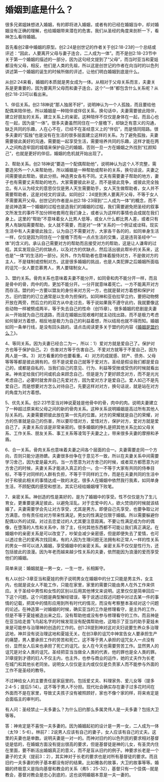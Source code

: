 # 婚姻到底是什么？



<p>很多兄弟姐妹想进入婚姻，有的即将进入婚姻，或者有的已经在婚姻当中，却对婚姻没有正确的理解，也给婚姻带来潜在的危害。我们从圣经的角度来剖析一下，看神怎么看待婚姻。</p>

<p>首先看创2章中婚姻的原型。创2:24是创世记的作者关于创2:18-23的一个总结或评述：“因此，人要离开父母与妻子连合，二人成为一体”。而不是创2:18-23节中关于第一个婚姻的描述的一部分，因为这句经文提到了“父母”，而当时亚当和夏娃都没有父母，相反，他们是人类的先祖，所以这是创世记的作者在向当时的以色列讲述第一个婚姻的诞生的时候所做的评述，让他们明白婚姻到底是什么。</p>

<p>从创2:24来看，婚姻的本质就是男女成为一体。从相对于父母关系而言，夫妻关系是更重要的，因为要离开父母而和妻子连合。这个“一体”都包含什么关系呢？从创2:18-23可以看出来。</p>

<p>1、伴侣关系。创2:18神说“那人独居不好”，说明神认为一个人孤独，而且要给他配偶来陪伴他，所以婚姻是一种陪伴或伴侣关系，换句话中，夫妻需要彼此陪伴，建立好朋友的关系，建立关系上的亲密。这种陪伴不仅仅是身体在一起，而且心也在一起，因为是“一体”。很多夫妻虽然同住在一个屋檐下，却缺乏有意义的沟通，缺乏共同的乐趣，人在心不在，已经不在圣经意义上的“伴侣”，而是情同陌路。很多夫妻的“孤独”也是没有在生活的很多层面建立这样的关系。为了避免孤独，夫妻需要彼此美好的沟通，需要能一起享受生活，需要培养共同的乐趣，这样才能在两人之间构造牢固的城墙来保护自己的婚姻，否则一旦一方在婚姻之外找到“红颜知己”，也就是更好的伴侣，婚姻的危机就开始出现了。</p>

<p>2、帮助关系。创2:18神说“要造一个配偶帮助他”，说明神认为这个人不完整，需要造另外一个人来帮助他，所以婚姻是一种帮助或帮补的关系，换句话说，夫妻之间需要彼此帮助，彼此分担。神造男女各有不同。丈夫有需要妻子帮助的地方，妻子也有需要丈夫帮助的地方。大家需要彼此补足，而不是彼此竞争，或彼此完全独立。有人认为经文的意思仅仅是男人天生需要助手，女人天生做帮助者，女人并不需要帮助者，这是对经文的误读。如同创2：24提到男人要离开父母，不等于女人不需要离开父母。创世记的作者是从创2:18-23得到“二人成为一体”的概念，而不是说神造第一个婚姻的过程也是造我们的婚姻的过程，我们需要避免把圣经的叙事文所发生的事件不加分辨地套用在我们身上，或者认为这样的事情也会成就在我们身上。这里的“帮助”不意味着女人比男人低等，或女人什么都比男人差，或者只有男人有缺陷需要帮助，女人就不需要，而是对“一体”关系的一个例证或诠释。现实生活中有人夫妻彼此独立，认为自己不需要对方，大家各干各的的，如同单身生活一样，仅仅是因为同住在一个屋檐下而有一点点生活的交集，这是违背圣经中“一体”的含义的。承认自己需要对方的帮助而且接受对方的帮助，这是让人谦卑的过程。其实发现自己的优缺点，以及对方的优缺点，然后活出彼此帮补的关系来，这也是“一体”的生活的一部分。另外，作为帮助者也意味着服侍对方，不是做对方的主人，不是辖制或控制对方。这是很多婚姻的挑战，也是人类犯罪之后婚姻所面临的诅咒--女人要恋慕男人，男人要辖制女人。</p>

<p>3、盟约关系。骨肉关系也意味着夫妻不能分开，如同骨和肉不能分开一样，而且是骨中的骨，肉中的肉，更加不能分开。一分开就意味着死亡。一方不能离开对方而存活。盟约的一方要以盟友的身份来对方另一方，也就是替对方着想和保护对方。旧约盟约的订立通常是以生命为担保的。如同神和亚伯拉罕立约，要把动物劈开放在两旁，然后立约的双方从中走过去，等于说如果我不遵守此约，我就要像这些动物一样被劈成两半，等于失去自己的性命（创15章）。很多婚姻的悲剧是夫妻从一开始就为自己找退路，而且在婚姻出现艰难时就主动找出路，而不是极力考虑如何替对方着想，相反地是极力为自己的利益着想，所以结局也就不得而知。婚姻如同一条单行线，是没有回头路的。请点击阅读更多关于盟约的内容《<a href="/node/12750">婚姻是盟约么？</a>》。</p>

<p>4、等同关系。因为夫妻已经合二为一，所以：1）爱对方就是爱自己了。保护对方也等于保护自己。2）伤害对方等于伤害自己。不爱对方就等于不爱自己，因为两人是一体。3）对方看重的你也要看重。4）对方的成就感、财产、债务、父母等等等都是彼此拥有的。但不是说爱自己就等于爱对方。圣经是假设我们都是爱自己的，或都是自私的，当我们自己的意见、行为、利益等受挫或受伤的时候就看出来。神肯定给我们时间或机会来顾念自己，但是是为了更好顾念对方，而不是光光考虑自己，必要时就舍弃自己先爱对方，因为爱对方才是爱自己。爱人如己不是先爱自己，而是想要对方怎么对待自己，先要这样对对方，换句话说，就是站在对方的角度为对方着想。</p>

<p>5、优先关系。创2:23节亚当对神说夏娃是他骨中的骨，肉中的肉。说明夫妻建立了一种超过原来和父母之间的新的骨肉关系。这种关系说明婚姻是高过所有其他人际关系的。夫妻需要把彼此放在第一优先的位置。对方的荣耀就是自己的荣耀，对方的伤害就是自己的伤害，所以要珍惜对方，爱惜对方，保护对方，爱对方就是爱自己了。夫妻关系应该是非常亲密的。很多婚姻的挣扎是把其他关系比如父母关系、工作关系、朋友关系、事工关系等凌驾于夫妻之上，带来很多夫妻的摩擦和矛盾。</p>

<p>6、合一关系。骨肉关系也意味着夫妻之间各个层面的合一。夫妻需要走同一个方向，否则只能分道扬镳。夫妻很多纷争在于意见不一致，所以在夫妻关系中间需要学习舍己，因为爱是最大的。当一方愿意为对方舍己的时候，或者双方都愿意为对方舍己的时候，夫妻关系才能进入真正的合一。合一不等于大家有共同的侍奉目标，不等于对同样的人群有负担，不等于干同样的工作，而是在夫妻共同的生活中对于和彼此相关的事情达成一致的决定。很多人在婚姻中依然我行我素，如同单身生活，不顾配偶的感受和想法，其实已经给婚姻埋下败笔。</p>

<p>7、亲密关系。神创造的性是美好的，是为了婚姻中的享受。性不仅仅是为了生儿育女，更重要是满足彼此，以避免淫乱。对于恋爱中的人，欲火焚烧的时候就该结婚了。夫妻需要学会先让对方享受，尤其是男方。即便自己先享受，也要争取让对方满意。你有责任给对方带来性满足。男女的性满足仅限于婚姻。所以需要躲避你配偶以外的试探。对过去恋爱过的人尤其要注意距离。不要让性满足成为你的偶像，在堕落的人性和关系中，除了主，任何其他东西都不可能让我们真正满足。在婚姻中的亲密关系是可以改变了，吵架会减少亲密感，但是即便失去了爱情，也可以透过舍己的爱再次找回来。有的人因为生理问题无法拥有和正常人一样的性关系的男女一样可以进入婚姻，享受婚姻中的亲密关系。亲密关系不仅仅是性行为，还包括彼此的浪漫。因为年老而越来越少性关系的夫妻，依然能因为浪漫的爱而享受他们的婚姻。</p>

<p>简单来说：婚姻就是一男一女，一生一世，长相厮守。</p>

<p>有人以创2-3章亚当和夏娃的例子说明男女在婚姻中的分工只能是男主外，女主内，也就是说女人不能工作，只能在家里，家里的需要只能由男人在外工作来供应。关于圣经中男性和女性的区别以后用其他博文来说明。这里仅仅是简单回应一下这个问题。这个问题是典型解经错误，等于说透过叙述问题中对过去某一件的事情的记载，把其中的情形应用到所有时代的情况，而没有考察整本圣经对这个问题的论述。在神造第一对婚姻的时候，确实亚当的工作是修理看守，是主外的工作，但是不等于夏娃被造出来之后，没有帮助他或没有参与修理看守的工作。而且神是在亚当给走兽飞鸟起名字的时候发现没有配偶帮助他，这暗示了亚当的助手夏娃未来是可能参与治理神的创造的工作的。创1:28提到神对这对夫妇说要生养众多治理这地，神并没有说治理这地和夏娃无关。在创3章的诅咒中神宣告女人要承担生产的痛楚，男人要承担工作的劳苦和死亡。这不等于男人承担的诅咒女人一点没有份，显然女人后来也承担了死亡的诅咒。女人在今天也需要劳苦工作。显然男人的诅咒是对全人类的诅咒。圣经把亚当当做全人类的代表，他的罪也是全人类的罪。31章提到才德的妇人不仅主内，也主外，也参与商业的运作，她的丈夫作为长老在城门和其他长老同坐。说明女人仅仅是主内或仅仅是负责家人而不能参与外面的工作不是圣经的教导。</p>

<p>不过神给女人的主要责任是家庭里的。包括爱丈夫、料理家务、爱儿女等（提多2:4-5；提后5:14）。这不等于男人不分担。现代社会确实存在妻子过多花时间在外面而不是在家里，导致丈夫孩子没有被照顾好，家也不像个家的样，将来肯定是会面临主的审判的。</p>

<p>有人问：圣经禁止一夫多妻么？为什么旧约那么多属灵伟人是一夫多妻？包括大卫等等。</p>

<p>答：神肯定是不喜悦一夫多妻的。因为婚姻起初的设计是一男一女，二人成为一体（太19：5-6）。林前7：2说男人应该有自己的妻子，女人应该有自己的丈夫。这里的夫妻也是单数。说明夫妻是一对一的。而神对旧约的以色列民的要求相对基督徒是低的，在婚姻方面没有提出很高的要求，但是基督徒是神的儿女，有圣灵内住在里面，要不断活出婚姻真正的意义，而不是盲从旧约的例子。神要求长老是一个妻子的丈夫（提前3：2），其实神对于长老的要求也是对所有基督徒的要求。而且旧约一夫多妻的例子基本都没有好的结果。比如雅各的故事，大卫的故事等等。婚姻的终极意义是指向基督和教会的关系（弗5：25-32），基督只有一个佳偶--就是教会，基督对教会是忠心到底的，这也说明婚姻本意是一夫一妻的。</p>